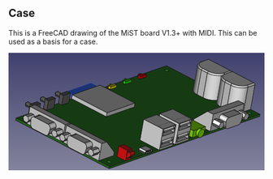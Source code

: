 ## Case

This is a FreeCAD drawing of the MiST board V1.3+ with MIDI. This can be
used as a basis for a case.

![board.png](board.png)
